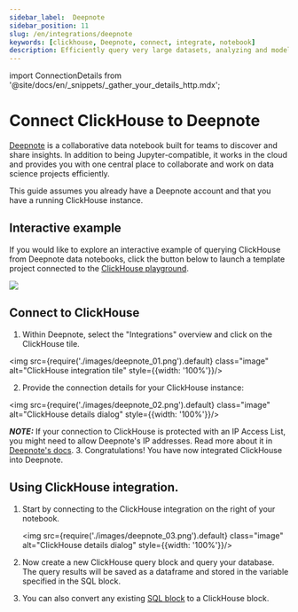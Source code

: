 ```yaml
---
sidebar_label:  Deepnote
sidebar_position: 11
slug: /en/integrations/deepnote
keywords: [clickhouse, Deepnote, connect, integrate, notebook]
description: Efficiently query very large datasets, analyzing and modeling in the comfort of known notebook environment.
---
```

import ConnectionDetails from '@site/docs/en/_snippets/_gather_your_details_http.mdx';

# Connect ClickHouse to Deepnote

<a href="https://www.deepnote.com/" target="_blank">Deepnote</a> is a collaborative data notebook built for teams to discover and share insights. In addition to being Jupyter-compatible, it works in the cloud and provides you with one central place to collaborate and work on data science projects efficiently.

This guide assumes you already have a Deepnote account and that you have a running ClickHouse instance.

## Interactive example
If you would like to explore an interactive example of querying ClickHouse from Deepnote data notebooks, click the button below to  launch a template project connected to the [ClickHouse playground](../getting-started/playground).

[<img src="https://deepnote.com/buttons/launch-in-deepnote.svg"/>](https://deepnote.com/launch?template=ClickHouse%20and%20Deepnote)

## Connect to ClickHouse

1. Within Deepnote, select the "Integrations" overview and click on the ClickHouse tile.

<img src={require('./images/deepnote_01.png').default} class="image" alt="ClickHouse integration tile" style={{width: '100%'}}/>

2. Provide the connection details for your ClickHouse instance:
<ConnectionDetails />

   <img src={require('./images/deepnote_02.png').default} class="image" alt="ClickHouse details dialog" style={{width: '100%'}}/>

   **_NOTE:_** If your connection to ClickHouse is protected with an IP Access List, you might need to allow Deepnote's IP addresses. Read more about it in [Deepnote's docs](https://docs.deepnote.com/integrations/authorize-connections-from-deepnote-ip-addresses).
3. Congratulations! You have now integrated ClickHouse into Deepnote.

## Using ClickHouse integration.

1. Start by connecting to the ClickHouse integration on the right of your notebook.
   
   <img src={require('./images/deepnote_03.png').default} class="image" alt="ClickHouse details dialog" style={{width: '100%'}}/>
2. Now create a new ClickHouse query block and query your database. The query results will be saved as a dataframe and stored in the variable specified in the SQL block.
3. You can also convert any existing [SQL block](https://docs.deepnote.com/features/sql-cells) to a ClickHouse block.


